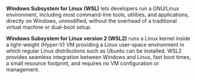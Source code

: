 **Windows Subsystem for Linux (WSL)** lets developers run a GNU/Linux environment, including most command-line tools, utilities, and applications, directly on Windows, unmodified, without the overhead of a traditional virtual machine or dual-boot setup.

**Windows Subsystem for Linux version 2 (WSL2)** runs a Linux kernel inside a light-weight (Hyper-V) VM providing a Linux user-space environment in which regular Linux distributions such as Ubuntu can be installed. WSL2 provides seamless integration between Windows and Linux, fast boot times, a small resource footprint, and requires no VM configuration or management.